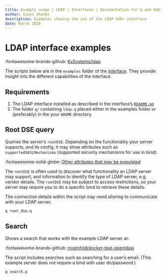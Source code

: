 ```yaml
---
title: Example usage | LDAP | Interfaces | Docuemntation for q and kdb+
author: Simon Shanks
description: Examples showing the use of the LDAP kdb+ interface
date: March 2020
---
```

# LDAP interface examples



:fontawesome-brands-github:
[KxSystems/ldap](https://github.com/KxSystems/ldap)

The scripts below are in the `examples` folder of the [interface](https://github.com/KxSystems/ldap/tree/master/examples). 
They provide insight into the different capabilities of the interface.

## Requirements

1. The LDAP interface installed as described in the interface’s [`README.md`](https://github.com/kxsystems/ldap/blob/master/README.md)
2. The folder `q/` containing `ldap.q` placed either in the examples folder or (preferably) in the your `QHOME` directory.


## Root DSE query

Queries the server’s `rootDSE`. Depending on the functionality your server supports, and its config, it may show attributes such as `supportedSASLMechanisms` (supported security mechanisms for use in bind). 

:fontawesome-solid-globe:
[Other attributes that may be populated](https://ldapwiki.com/wiki/RootDSE "ldapwiki.com") 

The `rootDSE` is often used to discover what functionality an LDAP server may support, and information to identify the type of LDAP server, e.g. vendor details. The `rootDSE` may be subject to access restrictions, so your server may require you to do a specific bind to retrieve these details.

The connection details within the script may need altering to communicate with your LDAP server.

```bash
q root_dse.q
```

## Search

Shows a search that works with the example LDAP server at: 

:fontawesome-brands-github:
[rroemhild/docker-test-openldapi](https://github.com/rroemhild/docker-test-openldap)

The script includes searches such as searching for a user’s email. 
(This example server does not require a bind with user dn/password.)

```bash
q search.q
```